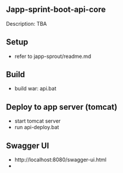 ## Japp-sprint-boot-api-core 
Description: TBA

## Setup
- refer to japp-sprout/readme.md


## Build 
 - build war: api.bat

## Deploy to app server (tomcat)
 - start tomcat server
 - run api-deploy.bat
   
## Swagger UI
- http://localhost:8080/swagger-ui.html
- 